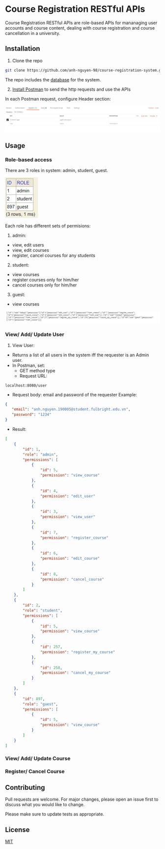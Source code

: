 # Course Registration RESTful APIs

Course Registration RESTful APIs are role-based APIs for mananaging user accounts and course content, dealing with course registration and course cancellation in a university.

## Installation

1. Clone the repo
```bash
git clone https://github.com/anh-nguyen-98/course-registration-system.git
```

The repo includes the [database](https://github.com/anh-nguyen-98/course-registration-system/blob/main/testdb.mv.db) for the system. 

2. [Install Postman](https://www.postman.com/downloads/) to send the http requests and use the APIs 

In each Postman request, configure Header section: 

![header](https://github.com/anh-nguyen-98/course-registration-system/blob/main/images/header%20postman.jpg)


## Usage

### Role-based access
There are 3 roles in system: admin, student, guest. 

![role](https://github.com/anh-nguyen-98/course-registration-system/blob/main/images/role.jpg)

Each role has different sets of permisions: 
1. admin: 
- view, edit users 
- view, edit courses 
- register, cancel courses for any students 

2. student: 
- view courses 
- register courses only for him/her
- cancel courses only for him/her

3. guest: 
- view courses 

![Access](https://github.com/anh-nguyen-98/course-registration-system/blob/main/images/access.jpg)

### View/ Add/ Update User 
1. View User: 
- Returns a list of all users in the system iff the requester is an Admin user. 
- In Postman, set: 
  - GET method type
  - Request URL: 
```
localhost:8080/user
```
  - Request body: email and password of the requester 
  Example: 
 ```json
 {
    "email": "anh.nguyen.190005@student.fulbright.edu.vn",
    "password": "1234" 
}
 ```
 
- Result: 
```json
[
    {
        "id": 1,
        "role": "admin",
        "permissions": [
            {
                "id": 5,
                "permission": "view_course"
            },
            {
                "id": 4,
                "permission": "edit_user"
            },
            {
                "id": 3,
                "permission": "view_user"
            },
            {
                "id": 7,
                "permission": "register_course"
            },
            {
                "id": 6,
                "permission": "edit_course"
            },
            {
                "id": 8,
                "permission": "cancel_course"
            }
        ]
    },
    {
        "id": 2,
        "role": "student",
        "permissions": [
            {
                "id": 5,
                "permission": "view_course"
            },
            {
                "id": 257,
                "permission": "register_my_course"
            },
            {
                "id": 258,
                "permission": "cancel_my_course"
            }
        ]
    },
    {
        "id": 897,
        "role": "guest",
        "permissions": [
            {
                "id": 5,
                "permission": "view_course"
            }
        ]
    }
]
```
                                                                                                                                                                                                                                                                                                                                                                                                                                                                                                                                                                                                                                                                                                                                                                                                                                                                                                                                                                                                                                                                                                                                                                                                                                                                                                                                                                                                                                                                                                                                                                                                                                                                                                                                                                                                                                                                                                                                                                                                                                                                                                                                                                                                                                                                                                                                                                                                            
### View/ Add/ Update Course 

### Register/ Cancel Course 

## Contributing
Pull requests are welcome. For major changes, please open an issue first to discuss what you would like to change.

Please make sure to update tests as appropriate.

## License
[MIT](https://choosealicense.com/licenses/mit/)
